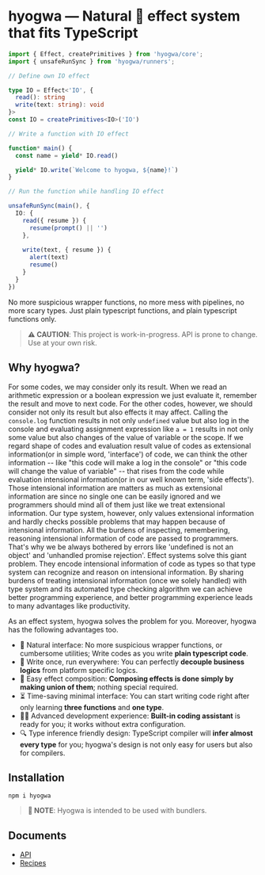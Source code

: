 # hyogwa — Natural 🌿 effect system that fits TypeScript

```typescript
import { Effect, createPrimitives } from 'hyogwa/core';
import { unsafeRunSync } from 'hyogwa/runners';

// Define own IO effect

type IO = Effect<'IO', {
  read(): string
  write(text: string): void
}>
const IO = createPrimitives<IO>('IO')

// Write a function with IO effect

function* main() {
  const name = yield* IO.read()

  yield* IO.write(`Welcome to hyogwa, ${name}!`)
}

// Run the function while handling IO effect

unsafeRunSync(main(), {
  IO: {
    read({ resume }) {
      resume(prompt() || '')
    },
    
    write(text, { resume }) {
      alert(text)
      resume()
    }
  }
})
```

No more suspicious wrapper functions, no more mess with pipelines, no more scary types. 
Just plain typescript functions, and plain typescript functions only.

> **⚠️ CAUTION**: This project is work-in-progress. API is prone to change. Use at your own risk.

## Why hyogwa?

For some codes, we may consider only its result.
When we read an arithmetic expression or a boolean expression we just evaluate it, remember the result and move to next code.
For the other codes, however, we should consider not only its result but also effects it may affect. 
Calling the `console.log` function results in not only `undefined` value but also log in the console and 
evaluating assignment expression like `a = 1` results in not only some value but also changes of the value of variable 
or the scope. If we regard shape of codes and evaluation result value of codes as extensional information(or in simple word, 'interface') of code,
we can think the other information -- like "this code will make a log in the console" or "this code will change the value of variable" -- that rises from the code while evaluation
intensional information(or in our well known term, 'side effects'). Those intensional information are matters as much as extensional information are since
no single one can be easily ignored and we programmers should mind all of them just like we treat extensional information. 
Our type system, however, only values extensional information and hardly checks possible problems that may happen because of intensional information.
All the burdens of inspecting, remembering, reasoning intensional information of code are passed to programmers.
That's why we be always bothered by errors like 'undefined is not an object' and 'unhandled promise rejection'.
Effect systems solve this giant problem. They encode intensional information of code as types so that type system can recognize and reason on intensional information.
By sharing burdens of treating intensional information (once we solely handled) with type system and its automated type checking algorithm 
we can achieve better programming experience, and better programming experience leads to many advantages like productivity.

As an effect system, hyogwa solves the problem for you. Moreover, hyogwa has the following advantages too.

- 🌿 Natural interface: No more suspicious wrapper functions, or cumbersome utilities; Write codes as you write **plain typescript code**.
- 🏃 Write once, run everywhere: You can perfectly **decouple business logics** from platform specific logics.
- 🙌 Easy effect composition: **Composing effects is done simply by making union of them**; nothing special required.
- ⏳ Time-saving minimal interface: You can start writing code right after only learning **three functions** and **one type**.
- 🧑‍💻 Advanced development experience: **Built-in coding assistant** is ready for you; it works without extra configuration.
- 🔍 Type inference friendly design: TypeScript compiler will **infer almost every type** for you; hyogwa's design is not only easy for users but also for compilers.

## Installation

```shell
npm i hyogwa
```

> **📝 NOTE**: Hyogwa is intended to be used with bundlers.

## Documents

- [API](./docs/api)
- [Recipes](./docs/recipes)